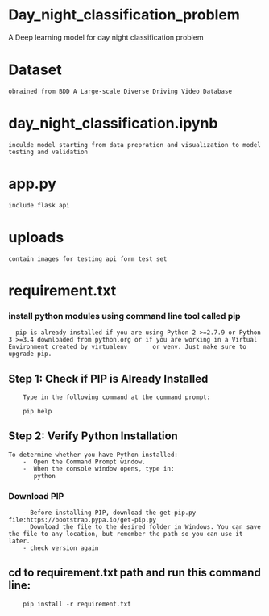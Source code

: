 # Day_night_classification_problem
A Deep learning model for day night classification problem

# Dataset
    obrained from BDD A Large-scale Diverse Driving Video Database   
# day_night_classification.ipynb
    inculde model starting from data prepration and visualization to model testing and validation  
# app.py 
    include flask api  
# uploads 
    contain images for testing api form test set  
# requirement.txt
  ### install python modules using command line tool called pip 
      pip is already installed if you are using Python 2 >=2.7.9 or Python 3 >=3.4 downloaded from python.org or if you are working in a Virtual Environment created by virtualenv       or venv. Just make sure to upgrade pip.
   ## Step 1: Check if PIP is Already Installed
        Type in the following command at the command prompt:
        
        pip help
   ## Step 2: Verify Python Installation
    To determine whether you have Python installed:
        -  Open the Command Prompt window.
        -  When the console window opens, type in:
           python
           
   ### Download PIP 
        - Before installing PIP, download the get-pip.py file:https://bootstrap.pypa.io/get-pip.py
          Download the file to the desired folder in Windows. You can save the file to any location, but remember the path so you can use it later.
        - check version again
   ## cd to requirement.txt path and run this command line:
        pip install -r requirement.txt
    
   
   
      
